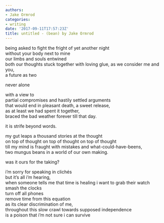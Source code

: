 ```yaml
---
authors:
- Jake Ormrod
categories:
- writing
date: '2017-09-11T17:57:23Z'
title: untitled - (bean) by Jake Ormrod
---
```

being asked to fight the fright of yet another night<br>
without your body next to mine<br>
our limbs and souls entwined<br>
both our thoughts stuck together with loving glue, as we consider me and you,<br>
a future as two<br>

never alone<br>

with a view to<br>
partial compromises and hastily settled arguments<br>
that would end in pleasant death, a sweet release,<br>
as at least we had spent it together,<br>
braced the bad weather forever till that day.<br>

it is strife beyond words.<br>

my gut leaps a thousand stories at the thought<br>
on top of thought on top of thought on top of thought<br>
till my mind is fraught with mistakes and what-could-have-beens,<br>
two mungus beans in a world of our own making.<br>

was it ours for the taking?<br>

i’m sorry for speaking in clichés<br>
but it’s all i’m hearing,<br>
when someone tells me that time is healing i want to grab their watch<br>
smash the clocks<br>
turn off all phones<br>
remove time from this equation<br>
as its clear discrimination of me,<br>
throughout this slow crawl towards supposed independence<br>
is a poison that i’m not sure i can survive<br>